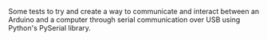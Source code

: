 Some tests to try and create a way to communicate and interact between an Arduino and a computer through serial communication over USB using Python's PySerial library.
